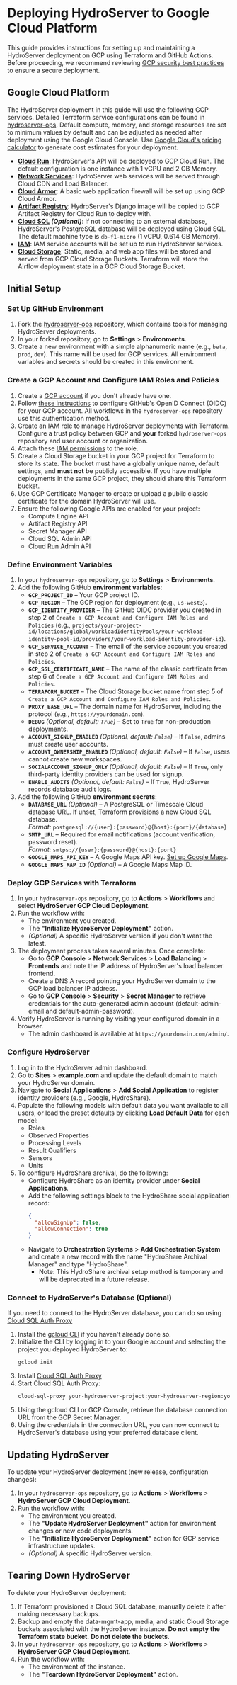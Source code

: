 # Deploying HydroServer to Google Cloud Platform

This guide provides instructions for setting up and maintaining a HydroServer deployment on GCP using Terraform and GitHub Actions. Before proceeding, we recommend reviewing [GCP security best practices](https://cloud.google.com/security/best-practices) to ensure a secure deployment.

## Google Cloud Platform

The HydroServer deployment in this guide will use the following GCP services. Detailed Terraform service configurations can be found in [hydroserver-ops](https://github.com/hydroserver2/hydroserver-ops/tree/main/terraform/gcp). Default compute, memory, and storage resources are set to minimum values by default and can be adjusted as needed after deployment using the Google Cloud Console. Use [Google Cloud's pricing calculator](https://cloud.google.com/products/calculator) to generate cost estimates for your deployment.
- **[Cloud Run](https://cloud.google.com/run/docs)**: HydroServer's API will be deployed to GCP Cloud Run. The default configuration is one instance with 1 vCPU and 2 GB Memory.
- **[Network Services](https://cloud.google.com/docs/networking)**: HydroServer web services will be served through Cloud CDN and Load Balancer.
- **[Cloud Armor](https://cloud.google.com/armor/docs)**: A basic web application firewall will be set up using GCP Cloud Armor.
- **[Artifact Registry](https://cloud.google.com/artifact-registry/docs)**: HydroServer's Django image will be copied to GCP Artifact Registry for Cloud Run to deploy with.
- **[Cloud SQL](https://cloud.google.com/sql/docshttps://cloud.google.com/sql/docs) _(Optional)_**: If not connecting to an external database, HydroServer's PostgreSQL database will be deployed using Cloud SQL. The default machine type is `db-f1-micro` (1 vCPU, 0.614 GB Memory).
- **[IAM](https://cloud.google.com/iam/docs)**: IAM service accounts will be set up to run HydroServer services.
- **[Cloud Storage](https://cloud.google.com/storage/docs)**: Static, media, and web app files will be stored and served from GCP Cloud Storage Buckets. Terraform will store the Airflow deployment state in a GCP Cloud Storage Bucket.

## Initial Setup

### Set Up GitHub Environment
1. Fork the [hydroserver-ops](https://github.com/hydroserver2/hydroserver-ops) repository, which contains tools for managing HydroServer deployments.
2. In your forked repository, go to **Settings** > **Environments**.
3. Create a new environment with a simple alphanumeric name (e.g., `beta`, `prod`, `dev`). This name will be used for GCP services. All environment variables and secrets should be created in this environment.

### Create a GCP Account and Configure IAM Roles and Policies

1. Create a [GCP account](https://cloud.google.com/) if you don't already have one.
2. Follow [these instructions](https://docs.github.com/en/actions/security-for-github-actions/security-hardening-your-deployments/configuring-openid-connect-in-google-cloud-platform) to configure GitHub's OpenID Connect (OIDC) for your GCP account. All workflows in the `hydroserver-ops` repository use this authentication method.
3. Create an IAM role to manage HydroServer deployments with Terraform. Configure a trust policy between GCP and **your** forked `hydroserver-ops` repository and user account or organization. 
4. Attach these [IAM permissions](https://github.com/hydroserver2/hydroserver/blob/main/docs/how-to/deployment/gcp/gcp-terraform-permissions.md) to the role.
5. Create a Cloud Storage bucket in your GCP project for Terraform to store its state. The bucket must have a globally unique name, default settings, and **must not** be publicly accessible. If you have multiple deployments in the same GCP project, they should share this Terraform bucket.
6. Use GCP Certificate Manager to create or upload a public classic certificate for the domain HydroServer will use.
7. Ensure the following Google APIs are enabled for your project:
   - Compute Engine API
   - Artifact Registry API
   - Secret Manager API
   - Cloud SQL Admin API
   - Cloud Run Admin API

### Define Environment Variables

1. In your `hydroserver-ops` repository, go to **Settings** > **Environments**.
2. Add the following GitHub **environment variables**:
   - **`GCP_PROJECT_ID`** – Your GCP project ID.
   - **`GCP_REGION`** – The GCP region for deployment (e.g., `us-west3`).
   - **`GCP_IDENTITY_PROVIDER`** – The GitHub OIDC provider you created in step 2 of `Create a GCP Account and Configure IAM Roles and Policies` (e.g., `projects/your-project-id/locations/global/workloadIdentityPools/your-workload-identity-pool-id/providers/your-workload-identity-provider-id`).
   - **`GCP_SERVICE_ACCOUNT`** – The email of the service account you created in step 2 of `Create a GCP Account and Configure IAM Roles and Policies`.
   - **`GCP_SSL_CERTIFICATE_NAME`** – The name of the classic certificate from step 6 of `Create a GCP Account and Configure IAM Roles and Policies`.
   - **`TERRAFORM_BUCKET`** – The Cloud Storage bucket name from step 5 of `Create a GCP Account and Configure IAM Roles and Policies`.
   - **`PROXY_BASE_URL`** – The domain name for HydroServer, including the protocol (e.g., `https://yourdomain.com`).
   - **`DEBUG`** _(Optional, default: `True`)_ – Set to `True` for non-production deployments.
   - **`ACCOUNT_SIGNUP_ENABLED`** _(Optional, default: `False`)_ – If `False`, admins must create user accounts.
   - **`ACCOUNT_OWNERSHIP_ENABLED`** _(Optional, default: `False`)_ – If `False`, users cannot create new workspaces.
   - **`SOCIALACCOUNT_SIGNUP_ONLY`** _(Optional, default: `False`)_ – If `True`, only third-party identity providers can be used for signup.
   - **`ENABLE_AUDITS`** _(Optional, default: `False`)_ – If `True`, HydroServer records database audit logs.
3. Add the following GitHub **environment secrets**:
   - **`DATABASE_URL`** _(Optional)_ – A PostgreSQL or Timescale Cloud database URL. If unset, Terraform provisions a new Cloud SQL database.  
     *Format:* `postgresql://{user}:{password}@{host}:{port}/{database}`
   - **`SMTP_URL`** – Required for email notifications (account verification, password reset).  
     *Format:* `smtps://{user}:{password}@{host}:{port}`
   - **`GOOGLE_MAPS_API_KEY`** – A Google Maps API key. [Set up Google Maps](https://developers.google.com/maps/documentation/embed/get-api-key).
   - **`GOOGLE_MAPS_MAP_ID`** _(Optional)_ – A Google Maps Map ID.

### Deploy GCP Services with Terraform

1. In your `hydroserver-ops` repository, go to **Actions** > **Workflows** and select **HydroServer GCP Cloud Deployment**.
2. Run the workflow with:
   - The environment you created.
   - The **"Initialize HydroServer Deployment"** action.
   - _(Optional)_ A specific HydroServer version if you don't want the latest.
3. The deployment process takes several minutes. Once complete:
   - Go to **GCP Console** > **Network Services** > **Load Balancing** > **Frontends** and note the IP address of HydroServer's load balancer frontend.
   - Create a DNS A record pointing your HydroServer domain to the GCP load balancer IP address.
   - Go to **GCP Console** > **Security** > **Secret Manager** to retrieve credentials for the auto-generated admin account (default-admin-email and default-admin-password).
4. Verify HydroServer is running by visiting your configured domain in a browser.  
   - The admin dashboard is available at `https://yourdomain.com/admin/`.

### Configure HydroServer

1. Log in to the HydroServer admin dashboard.
2. Go to **Sites** > **example.com** and update the default domain to match your HydroServer domain.
3. Navigate to **Social Applications** > **Add Social Application** to register identity providers (e.g., Google, HydroShare).
4. Populate the following models with default data you want available to all users, or load the preset defaults by clicking **Load Default Data** for each model:
   - Roles
   - Observed Properties
   - Processing Levels
   - Result Qualifiers
   - Sensors
   - Units
5. To configure HydroShare archival, do the following:
   - Configure HydroShare as an identity provider under **Social Applications**.
   - Add the following settings block to the HydroShare social application record:
     ```json
     {
       "allowSignUp": false, 
       "allowConnection": true
     }
     ```
   - Navigate to **Orchestration Systems** > **Add Orchestration System** and create a new record with the name "HydroShare Archival Manager" and type "HydroShare".
     - Note: This HydroShare archival setup method is temporary and will be deprecated in a future release.
    
### Connect to HydroServer's Database (Optional)

If you need to connect to the HydroServer database, you can do so using [Cloud SQL Auth Proxy](https://cloud.google.com/sql/docs/postgres/connect-instance-auth-proxy)

1. Install the [gcloud CLI](https://cloud.google.com/sdk/docs/install) if you haven't already done so.
2. Initialize the CLI by logging in to your Google account and selecting the project you deployed HydroServer to:
   ```bash
   gcloud init
   ```
3. Install [Cloud SQL Auth Proxy](https://cloud.google.com/sql/docs/postgres/connect-instance-auth-proxy#install-proxy)
4. Start Cloud SQL Auth Proxy:
   ```bash
   cloud-sql-proxy your-hydroserver-project:your-hydroserver-region:your-hydroserver-instance --port=5432
   ```
5. Using the gcloud CLI or GCP Console, retrieve the database connection URL from the GCP Secret Manager.
6. Using the credentials in the connection URL, you can now connect to HydroServer's database using your preferred database client.

## Updating HydroServer

To update your HydroServer deployment (new release, configuration changes):

1. In your `hydroserver-ops` repository, go to **Actions** > **Workflows** > **HydroServer GCP Cloud Deployment**.
2. Run the workflow with:
   - The environment you created.
   - The **"Update HydroServer Deployment"** action for environment changes or new code deployments.
   - The **"Initialize HydroServer Deployment"** action for GCP service infrastructure updates.
   - _(Optional)_ A specific HydroServer version.

## Tearing Down HydroServer

To delete your HydroServer deployment:

1. If Terraform provisioned a Cloud SQL database, manually delete it after making necessary backups.
2. Backup and empty the data-mgmt-app, media, and static Cloud Storage buckets associated with the HydroServer instance. **Do not empty the Terraform state bucket**. **Do not delete the buckets**.
3. In your `hydroserver-ops` repository, go to **Actions** > **Workflows** > **HydroServer GCP Cloud Deployment**.
4. Run the workflow with:
   - The environment of the instance.
   - The **"Teardown HydroServer Deployment"** action.
